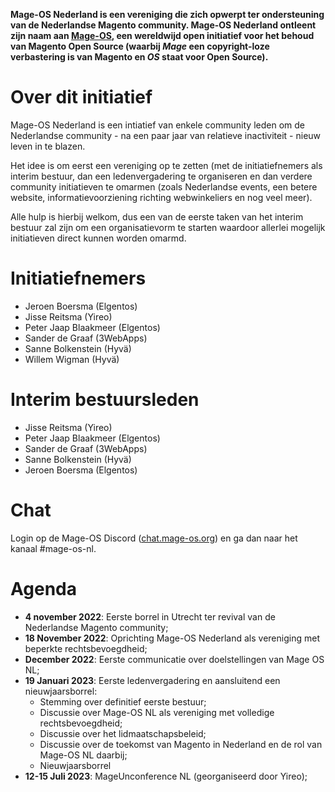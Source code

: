 **Mage-OS Nederland is een vereniging die zich opwerpt ter ondersteuning van de Nederlandse Magento community. Mage-OS Nederland ontleent zijn naam aan [Mage-OS](https://mage-os.org/), een wereldwijd open initiatief voor het behoud van Magento Open Source (waarbij *Mage* een copyright-loze verbastering is van Magento en *OS* staat voor Open Source).**

# Over dit initiatief
Mage-OS Nederland is een intiatief van enkele community leden om de Nederlandse community - na een paar jaar van relatieve inactiviteit - nieuw leven in te blazen. 

Het idee is om eerst een vereniging op te zetten (met de initiatiefnemers als interim bestuur, dan een ledenvergadering te organiseren en dan verdere community initiatieven te omarmen (zoals Nederlandse events, een betere website, informatievoorziening richting webwinkeliers en nog veel meer). 

Alle hulp is hierbij welkom, dus een van de eerste taken van het interim bestuur zal zijn om een organisatievorm te starten waardoor allerlei mogelijk initiatieven direct kunnen worden omarmd.

# Initiatiefnemers
- Jeroen Boersma (Elgentos)
- Jisse Reitsma (Yireo)
- Peter Jaap Blaakmeer (Elgentos)
- Sander de Graaf (3WebApps)
- Sanne Bolkenstein (Hyvä)
- Willem Wigman (Hyvä)

# Interim bestuursleden
- Jisse Reitsma (Yireo)
- Peter Jaap Blaakmeer (Elgentos)
- Sander de Graaf (3WebApps)
- Sanne Bolkenstein (Hyvä)
- Jeroen Boersma (Elgentos)

# Chat
Login op de Mage-OS Discord ([chat.mage-os.org](http://chat.mage-os.org)) en ga dan naar het kanaal #mage-os-nl.

# Agenda
- **4 november 2022**: Eerste borrel in Utrecht ter revival van de Nederlandse Magento community;
- **18 November 2022**: Oprichting Mage-OS Nederland als vereniging met beperkte rechtsbevoegdheid;
- **December 2022**: Eerste communicatie over doelstellingen van Mage OS NL;
- **19 Januari 2023**: Eerste ledenvergadering en aansluitend een nieuwjaarsborrel:
  - Stemming over definitief eerste bestuur;
  - Discussie over Mage-OS NL als vereniging met volledige rechtsbevoegdheid;
  - Discussie over het lidmaatschapsbeleid;
  - Discussie over de toekomst van Magento in Nederland en de rol van Mage-OS NL daarbij;
  - Nieuwjaarsborrel
- **12-15 Juli 2023**: MageUnconference NL (georganiseerd door Yireo);
